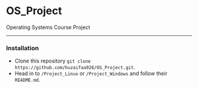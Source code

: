 # OS_Project
Operating Systems Course Project
____

### Installation
- Clone this repository `git clone https://github.com/huzaifaa926/OS_Project.git`.
- Head in to `/Project_Linux` or `/Project_Windows` and follow their `README.md`.
